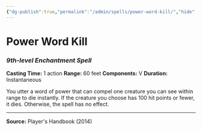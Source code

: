 ```yaml
---
{"dg-publish":true,"permalink":"/admin/spells/power-word-kill/","hide":true,"updated":"2025-08-05T19:49:54.825+01:00"}
---
```


# Power Word Kill
### *9th-level Enchantment Spell*
**Casting Time:** 1 action
**Range:** 60 feet
**Components:** V
**Duration:** Instantaneous

You utter a word of power that can compel one creature you can see within range to die instantly. If the creature you choose has 100 hit points or fewer, it dies. Otherwise, the spell has no effect.

---
**Source:** Player's Handbook (2014)